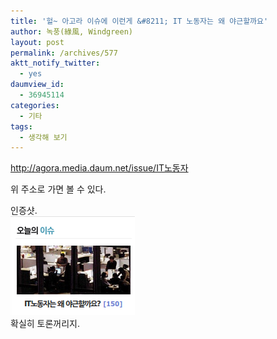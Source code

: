 ```yaml
---
title: '헐~ 아고라 이슈에 이런게 &#8211; IT 노동자는 왜 야근할까요'
author: 녹풍(綠風, Windgreen)
layout: post
permalink: /archives/577
aktt_notify_twitter:
  - yes
daumview_id:
  - 36945114
categories:
  - 기타
tags:
  - 생각해 보기
---
```

<a href="http://agora.media.daum.net/issue/IT노동자" target="_blank">http://agora.media.daum.net/issue/IT노동자</a> <div>
  위 주소로 가면 볼 수 있다.
</div>

<div>
  인증샷.
</div>

<div>
  <img src="/uploads/legacy/old-images/1/cfile8.uf.1742B94E4D4BC8F930E16F.png" class="aligncenter" width="199" height="158" alt="" />
</div>

<div>
  확실히 토론꺼리지.
</div>